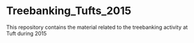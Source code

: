 # Treebanking_Tufts_2015

This repository contains the material related to the treebanking activity at Tuft during 2015
